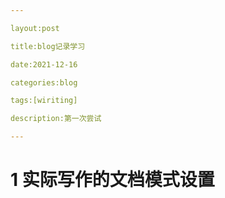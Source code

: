 ```yaml
---

layout:post

title:blog记录学习

date:2021-12-16

categories:blog

tags:[wiriting]

description:第一次尝试

---
```


# 1 实际写作的文档模式设置

